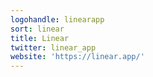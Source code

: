 ```yaml
---
logohandle: linearapp
sort: linear
title: Linear
twitter: linear_app
website: 'https://linear.app/'
---
```

